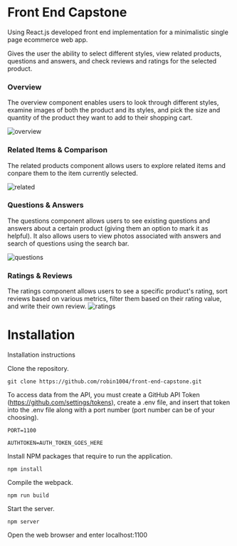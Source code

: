 # Front End Capstone 

Using React.js developed front end implementation for a minimalistic single page ecommerce web app.

Gives the user the ability to select different styles, view related products, questions and answers, and check reviews and ratings for the selected product.

### Overview

The overview component enables users to look through different styles, examine images of both the product and its styles, and pick the size and quantity of the product they want to add to their shopping cart.

![overview](https://user-images.githubusercontent.com/24445744/218268059-d9c008a2-3db2-469a-a64a-6c8d7be2271b.gif)

### Related Items & Comparison
The related products component allows users to explore related items and conpare them to the item currently selected.

![related](https://user-images.githubusercontent.com/24445744/218268070-c3bf9a08-327d-4110-bb34-f46c6d19f602.gif)

### Questions & Answers
The questions component allows users to see existing questions and answers about a certain product (giving them an option to mark it as helpful). It also allows users to view photos associated with answers and search of questions using the search bar.

![questions](https://user-images.githubusercontent.com/24445744/218268066-7d7efab1-f44b-469a-b93e-dfdffbd910b6.gif)

### Ratings & Reviews
The ratings component allows users to see a specific product's rating, sort reviews based on various metrics, filter them based on their rating value, and write their own review.
![ratings](https://user-images.githubusercontent.com/24445744/218268068-7c07ebb3-a340-4a94-92ee-389a76026065.gif)


# Installation  

Installation instructions

Clone the repository.

`git clone https://github.com/robin1004/front-end-capstone.git`

To access data from the API, you must create a GitHub API Token (https://github.com/settings/tokens), create a .env file, and insert that token into the .env file along with a port number (port number can be of your choosing).

```
PORT=1100

AUTHTOKEN=AUTH_TOKEN_GOES_HERE
```

Install NPM packages that require to run the application.

`npm install`

Compile the webpack.

`npm run build`

Start the server.

`npm server`

Open the web browser and enter localhost:1100
